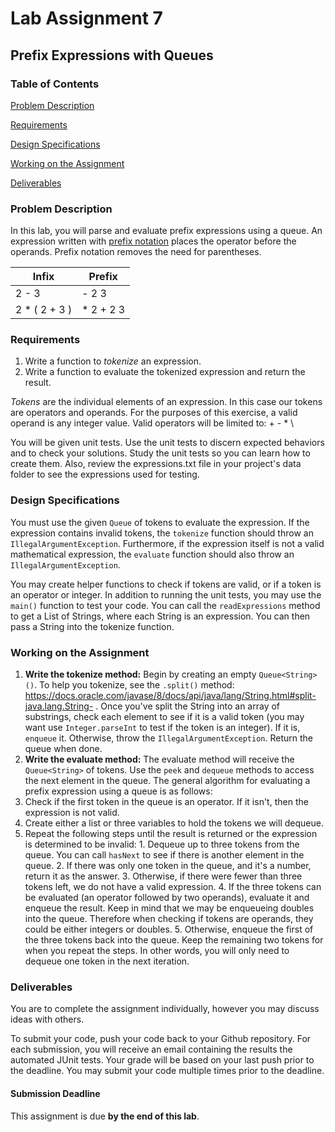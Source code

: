# Lab Assignment 7
## Prefix Expressions with Queues

### Table of Contents 

[Problem Description](#problem-description)

[Requirements](#requirements)

[Design Specifications](#design-specifications)

[Working on the Assignment](#working-on-the-assignment)

[Deliverables](#deliverables)

### Problem Description
In this lab, you will parse and evaluate prefix expressions using a queue. An expression written with [prefix notation](https://en.wikipedia.org/wiki/Polish_notation) places the operator before the operands. Prefix notation removes the need for parentheses.

| Infix         | Prefix      |
| ------------- | ----------- |
| 2 - 3         | - 2 3       |
| 2 * ( 2 + 3 ) | \* 2 + 2 3  |


### Requirements
1. Write a function to _tokenize_ an expression.
2. Write a function to evaluate the tokenized expression and return the result.

_Tokens_ are the individual elements of an expression. In this case our tokens are operators and operands.  For the purposes of this exercise, a valid operand is any integer value. Valid operators will be limited to: + - \* \\

You will be given unit tests. Use the unit tests to discern expected behaviors and to check your solutions. Study the unit tests so you can learn how to create them. Also, review the expressions.txt file in your project's data folder to see the expressions used for testing.

### Design Specifications
You must use the given ```Queue``` of tokens to evaluate the expression. If the expression contains invalid tokens, the ```tokenize``` function should throw an ```IllegalArgumentException```. Furthermore, if the expression itself is not a valid mathematical expression, the ```evaluate``` function should also throw an ```IllegalArgumentException```.

You may create helper functions to check if tokens are valid, or if a token is an operator or integer.
In addition to running the unit tests, you may use the ```main()``` function to test your code. You can call the ```readExpressions``` method to get a List of Strings, where each String is an expression. You can then pass a String into the tokenize function.

### Working on the Assignment
1. **Write the tokenize method:** Begin by creating an empty ```Queue<String>()```. To help you tokenize, see the ```.split()``` method: https://docs.oracle.com/javase/8/docs/api/java/lang/String.html#split-java.lang.String- . Once you've split the String into an array of substrings, check each element to see if it is a valid token (you may want use ```Integer.parseInt``` to test if the token is an integer). If it is, ```enqueue``` it. Otherwise, throw the ```IllegalArgumentException```. Return the queue when done.
2. **Write the evaluate method:** The evaluate method will receive the ```Queue<String>``` of tokens. Use the ```peek``` and ```dequeue``` methods to access the next element in the queue. The general algorithm for evaluating a prefix expression using a queue is as follows:
  1. Check if the first token in the queue is an operator. If it isn't, then the expression is not valid.
  2. Create either a list or three variables to hold the tokens we will dequeue.
  3. Repeat the following steps until the result is returned or the expression is determined to be invalid:
    1. Dequeue up to three tokens from the queue. You can call ```hasNext``` to see if there is another element in the queue.
    2. If there was only one token in the queue, and it's a number, return it as the answer.
    3. Otherwise, if there were fewer than three tokens left, we do not have a valid expression.
    4. If the three tokens can be evaluated (an operator followed by two operands), evaluate it and enqueue the result. Keep in mind that we may be enqueueing doubles into the queue. Therefore when checking if tokens are operands, they could be either integers or doubles.
    5. Otherwise, enqueue the first of the three tokens back into the queue. Keep the remaining two tokens for when you repeat the steps. In other words, you will only need to dequeue one token in the next iteration.

### Deliverables
You are to complete the assignment individually, however you may discuss ideas with others.

To submit your code, push your code back to your Github repository. For each submission, you will receive an email containing the results the automated JUnit tests. Your grade will be based on your last push prior to the deadline. You may submit your code multiple times prior to the deadline.

#### Submission Deadline
This assignment is due **by the end of this lab**.
